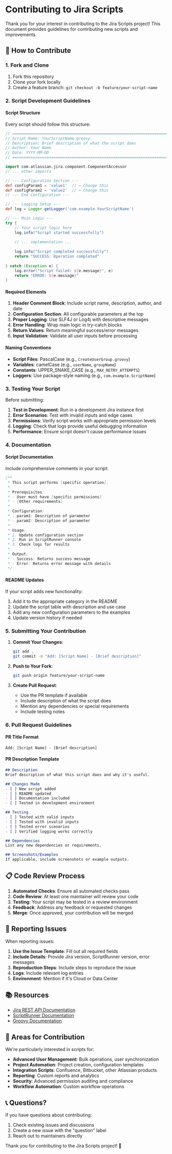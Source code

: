 # Contributing to Jira Scripts

Thank you for your interest in contributing to the Jira Scripts project! This document provides guidelines for contributing new scripts and improvements.

## 🤝 How to Contribute

### 1. Fork and Clone
1. Fork this repository
2. Clone your fork locally
3. Create a feature branch: `git checkout -b feature/your-script-name`

### 2. Script Development Guidelines

#### Script Structure
Every script should follow this structure:

```groovy
// =============================================================================
// Script Name: YourScriptName.groovy
// Description: Brief description of what the script does
// Author: Your Name
// Date: YYYY-MM-DD
// =============================================================================

import com.atlassian.jira.component.ComponentAccessor
// ... other imports

// --- Configuration Section ---
def configParam1 = 'value1'  // ← Change this
def configParam2 = 'value2'  // ← Change this
// --- End Configuration ---

// --- Logging Setup ---
def log = Logger.getLogger('com.example.YourScriptName')

// --- Main Logic ---
try {
    // Your script logic here
    log.info("Script started successfully")
    
    // ... implementation ...
    
    log.info("Script completed successfully")
    return "SUCCESS: Operation completed"
    
} catch (Exception e) {
    log.error("Script failed: ${e.message}", e)
    return "ERROR: ${e.message}"
}
```

#### Required Elements

1. **Header Comment Block**: Include script name, description, author, and date
2. **Configuration Section**: All configurable parameters at the top
3. **Proper Logging**: Use SLF4J or Log4j with descriptive messages
4. **Error Handling**: Wrap main logic in try-catch blocks
5. **Return Values**: Return meaningful success/error messages
6. **Input Validation**: Validate all user inputs before processing

#### Naming Conventions

- **Script Files**: PascalCase (e.g., `CreateUserGroup.groovy`)
- **Variables**: camelCase (e.g., `userName`, `groupName`)
- **Constants**: UPPER_SNAKE_CASE (e.g., `MAX_RETRY_ATTEMPTS`)
- **Loggers**: Use package-style naming (e.g., `com.example.ScriptName`)

### 3. Testing Your Script

Before submitting:

1. **Test in Development**: Run in a development Jira instance first
2. **Error Scenarios**: Test with invalid inputs and edge cases
3. **Permissions**: Verify script works with appropriate permission levels
4. **Logging**: Check that logs provide useful debugging information
5. **Performance**: Ensure script doesn't cause performance issues

### 4. Documentation

#### Script Documentation
Include comprehensive comments in your script:

```groovy
/**
 * This script performs [specific operation].
 * 
 * Prerequisites:
 * - User must have [specific permissions]
 * - [Other requirements]
 * 
 * Configuration:
 * - param1: Description of parameter
 * - param2: Description of parameter
 * 
 * Usage:
 * 1. Update configuration section
 * 2. Run in ScriptRunner console
 * 3. Check logs for results
 * 
 * Output:
 * - Success: Returns success message
 * - Error: Returns error message with details
 */
```

#### README Updates
If your script adds new functionality:

1. Add it to the appropriate category in the README
2. Update the script table with description and use case
3. Add any new configuration parameters to the examples
4. Update version history if needed

### 5. Submitting Your Contribution

1. **Commit Your Changes**:
   ```bash
   git add .
   git commit -m "Add: [Script Name] - [Brief description]"
   ```

2. **Push to Your Fork**:
   ```bash
   git push origin feature/your-script-name
   ```

3. **Create Pull Request**:
   - Use the PR template if available
   - Include description of what the script does
   - Mention any dependencies or special requirements
   - Include testing notes

### 6. Pull Request Guidelines

#### PR Title Format
```
Add: [Script Name] - [Brief description]
```

#### PR Description Template
```markdown
## Description
Brief description of what this script does and why it's useful.

## Changes Made
- [ ] New script added
- [ ] README updated
- [ ] Documentation included
- [ ] Tested in development environment

## Testing
- [ ] Tested with valid inputs
- [ ] Tested with invalid inputs
- [ ] Tested error scenarios
- [ ] Verified logging works correctly

## Dependencies
List any new dependencies or requirements.

## Screenshots/Examples
If applicable, include screenshots or example outputs.
```

## 📋 Code Review Process

1. **Automated Checks**: Ensure all automated checks pass
2. **Code Review**: At least one maintainer will review your code
3. **Testing**: Your script may be tested in a review environment
4. **Feedback**: Address any feedback or requested changes
5. **Merge**: Once approved, your contribution will be merged

## 🐛 Reporting Issues

When reporting issues:

1. **Use the Issue Template**: Fill out all required fields
2. **Include Details**: Provide Jira version, ScriptRunner version, error messages
3. **Reproduction Steps**: Include steps to reproduce the issue
4. **Logs**: Include relevant log entries
5. **Environment**: Mention if it's Cloud or Data Center

## 📚 Resources

- [Jira REST API Documentation](https://developer.atlassian.com/cloud/jira/platform/rest/)
- [ScriptRunner Documentation](https://scriptrunner.adaptavist.com/)
- [Groovy Documentation](https://groovy-lang.org/documentation.html)

## 🎯 Areas for Contribution

We're particularly interested in scripts for:

- **Advanced User Management**: Bulk operations, user synchronization
- **Project Automation**: Project creation, configuration templates
- **Integration Scripts**: Confluence, Bitbucket, other Atlassian products
- **Reporting**: Custom reports and analytics
- **Security**: Advanced permission auditing and compliance
- **Workflow Automation**: Custom workflow operations

## 📞 Questions?

If you have questions about contributing:

1. Check existing issues and discussions
2. Create a new issue with the "question" label
3. Reach out to maintainers directly

Thank you for contributing to the Jira Scripts project! 🚀 